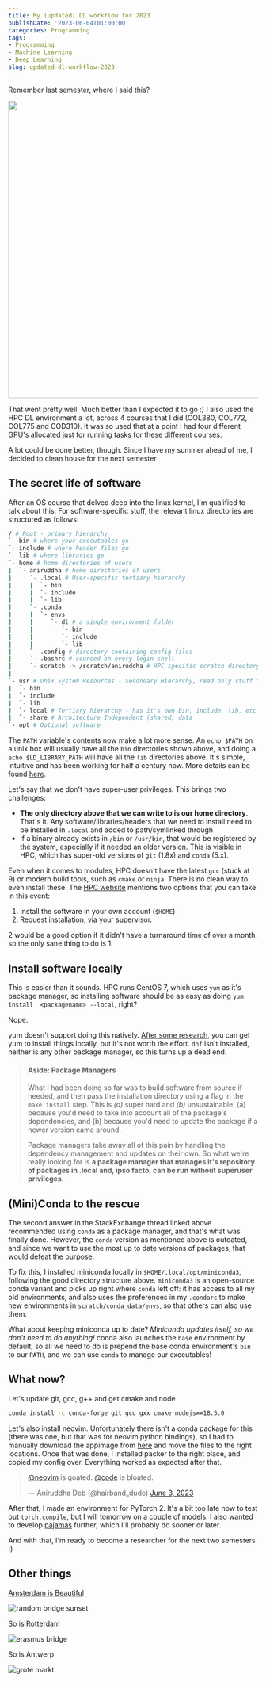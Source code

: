 ```yaml
---
title: My (updated) DL workflow for 2023
publishDate: '2023-06-04T01:00:00'
categories: Programming
tags:
- Programming
- Machine Learning
- Deep Learning
slug: updated-dl-workflow-2023
---
```


Remember last semester, where I said this?

<center>
<img width="600px" src="/articles/2022/res/cs_degree.png">
</center>

That went pretty well. Much better than I expected it to go :) I also used the 
HPC DL environment a lot, across 4 courses that I did (COL380, COL772, COL775 
and COD310). It was so used that at a point I had four different GPU's allocated
just for running tasks for these different courses.

A lot could be done better, though. Since I have my summer ahead of me, I
decided to clean house for the next semester

## The secret life of software

After an OS course that delved deep into the linux kernel, I'm qualified to 
talk about this. For software-specific stuff, the relevant linux directories
are structured as follows:

```bash
/ # Root - primary hierarchy
`- bin # where your executables go
`- include # where header files go
`- lib # where libraries go
`- home # home directories of users
|  `- aniruddha # home directories of users
|     `- .local # User-specific tertiary hierarchy
|     |  `- bin
|     |  `- include
|     |  `- lib
|     `- .conda
|     |  `- envs
|     |     `- dl # a single environment folder
|     |        `- bin
|     |        `- include
|     |        `- lib
|     `- .config # directory containing config files
|     `- .bashrc # sourced on every login shell
|     `- scratch -> /scratch/aniruddha # HPC specific scratch directory
|
`- usr # Unix System Resources - Secondary Hierarchy, read only stuff for users
|  `- bin
|  `- include
|  `- lib
|  `- local # Tertiary hierarchy - has it's own bin, include, lib, etc
|  `- share # Architecture Independent (shared) data
`- opt # Optional software
```

The `PATH` variable's contents now make a lot more sense. An `echo $PATH` on a
unix box will usually have all the `bin` directories shown above, and doing a
`echo $LD_LIBRARY_PATH` will have all the `lib` directories above. It's simple,
intuitive and has been working for half a century now. More details can be found
[here](https://refspecs.linuxfoundation.org/FHS_3.0/fhs/index.html).

Let's say that we don't have super-user privileges. This brings two challenges:
- **The only directory above that we can write to is our home directory**.
  That's it. Any software/libraries/headers that we need to install need to be
  installed in `.local` and added to path/symlinked through
- If a binary already exists in `/bin` or `/usr/bin`, that would be registered
  by the system, especially if it needed an older version. This is visible
  in HPC, which has super-old versions of `git` (1.8x) and `conda` (5.x).

Even when it comes to modules, HPC doesn't have the latest `gcc` (stuck at 9)
or modern build tools, such as `cmake` or `ninja`. There is no clean way to 
even install these. The [HPC website](https://supercomputing.iitd.ac.in/?soft) 
mentions two options that you can take in this event:

1. Install the software in your own account (`$HOME`)
2. Request installation, via your supervisor.

2 would be a good option if it didn't have a turnaround time of over a month,
so the only sane thing to do is 1.

## Install software locally

This is easier than it sounds. HPC runs CentOS 7, which uses `yum` as it's 
package manager, so installing software should be as easy as doing `yum install 
<packagename> --local`, right?

Nope.

yum doesn't support doing this natively. [After some research](https://stackoverflow.com/questions/36651091/how-to-install-packages-in-linux-centos-without-root-user-with-automatic-depen), 
you can get yum to install things locally, but it's not worth the effort. `dnf`
isn't installed, neither is any other package manager, so this turns up a dead
end.

> #### Aside: Package Managers
> 
> What I had been doing so far was to build software from source if needed, and
> then pass the installation directory using a flag in the `make install` step.
> This is _(a)_ super hard and _(b)_ unsustainable. (a) because you'd need to 
> take into account all of the package's dependencies, and (b) because you'd 
> need to update the package if a newer version came around. 
> 
> Package managers take away all of this pain by handling the dependency 
> management and updates on their own. So what we're really looking for is **a 
> package manager that manages it's repository of packages in .local and, ipso 
> facto, can be run without superuser privileges.**

## (Mini)Conda to the rescue

The second answer in the StackExchange thread linked above recommended using
`conda` as a package manager, and that's what was finally done. However, the 
`conda` version as mentioned above is outdated, and since we want to use the
most up to date versions of packages, that would defeat the purpose.

To fix this, I installed miniconda locally in `$HOME/.local/opt/miniconda3`, 
following the good directory structure above. `miniconda3` is an open-source 
conda variant and picks up right where `conda` left off: it has access to all 
my old environments, and also uses the preferences in my `.condarc` to make
new environments in `scratch/conda_data/envs`, so that others can also use 
them.

What about keeping miniconda up to date? _Miniconda updates itself, so we don't 
need to do anything!_ conda also launches the `base` environment by default, so 
all we need to do is prepend the base conda environment's `bin` to our `PATH`,
and we can use `conda` to manage our executables!

## What now?

Let's update git, gcc, g++ and get cmake and node
```bash
conda install -c conda-forge git gcc gxx cmake nodejs==18.5.0
```

Let's also install neovim. Unfortunately there isn't a conda package for this
(there was one, but that was for neovim python bindings), so I had to manually
download the appimage from [here](https://github.com/neovim/neovim/releases/download/stable/nvim-linux64.tar.gz) 
and move the files to the right locations. Once that was done, I installed packer
to the right place, and copied my config over. Everything worked as expected 
after that.

<blockquote class="twitter-tweet"><p lang="en" dir="ltr"><a href="https://twitter.com/Neovim?ref_src=twsrc%5Etfw">@neovim</a> is goated. <a href="https://twitter.com/code?ref_src=twsrc%5Etfw">@code</a> is bloated.</p>&mdash; Aniruddha Deb (@hairband_dude) <a href="https://twitter.com/hairband_dude/status/1665143467079507968?ref_src=twsrc%5Etfw">June 3, 2023</a></blockquote> <script async src="https://platform.twitter.com/widgets.js" charset="utf-8"></script>

After that, I made an environment for PyTorch 2. It's a bit too late now to
test out `torch.compile`, but I will tomorrow on a couple of models. I also 
wanted to develop [pajamas](https://github.com/Aniruddha-Deb/pajamas) further,
which I'll probably do sooner or later.

And with that, I'm ready to become a researcher for the next two semesters :)

## Other things

[Amsterdam is Beautiful](https://aniruddhadeb.com/articles/2022/intern-inferno.html#intern-inferno)

![random bridge sunset](res/amsterdam.jpg)

So is Rotterdam

![erasmus bridge](res/rotterdam.jpg)

So is Antwerp

![grote markt](res/antwerp.jpg)
